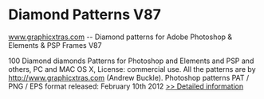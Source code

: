 # Diamond Patterns V87
www.graphicxtras.com -- Diamond patterns for Adobe Photoshop & Elements & PSP Frames V87

100 Diamond diamonds Patterns for Photoshop and Elements and PSP and others, PC and MAC OS X, License: commercial use. All the patterns are by http://www.graphicxtras.com (Andrew Buckle). Photoshop patterns PAT / PNG / EPS format released: February 10th 2012
[>> Detailed information](https://secure.shareit.com/shareit/product.html?productid=300502083&affiliateid=200057808)